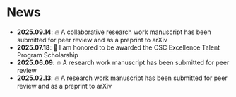 # News

<div class="scrollable">
  <ul>
     <li><strong>2025.09.14</strong>: 🔥 A collaborative research work manuscript has been submitted for peer review and as a preprint to arXiv </li>
     <li><strong>2025.07.18</strong>: 🎉 I am honored to be awarded the CSC Excellence Talent Program Scholarship </li>
     <li><strong>2025.06.09</strong>: 🔥 A research work manuscript has been submitted for peer review </li>
     <li><strong>2025.02.13</strong>: 🔥 A research work manuscript has been submitted for peer review and as a preprint to arXiv </li>


    
  </ul>
</div>

